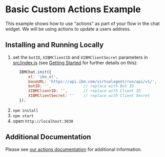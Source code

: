 # Basic Custom Actions Example

This example shows how to use "actions" as part of your flow in the chat widget. We will be using actions to update a users address.

## Installing and Running Locally
  1. set the `botID`, `XIBMClientID` and `XIBMClientSecret` parameters in [src/index.js](./src/index.js) (see [Getting Started](https://github.com/watson-virtual-agents/chat-widget/blob/master/README.md#getting-started) for further details on this):

  ```javascript
        IBMChat.init({
            el: 'ibm_el',
            baseURL: 'https://api.ibm.com/virtualagent/run/api/v1/',
            botID: '',              // replace with Bot ID
            XIBMClientID: '',       // replace with Client ID
            XIBMClientSecret: ''    // replace with Client Secret
        });
  ```
  2. `npm install`
  3. `npm start`
  4.  open `http://localhost:3030`

## Additional Documentation
Please see [our actions documentation](https://github.com/watson-virtual-agents/chat-widget/blob/master/docs/DOCS.md#actions) for additional information.
